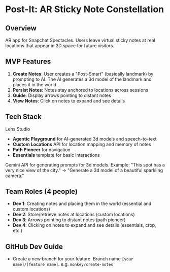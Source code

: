 # Post-It: AR Sticky Note Constellation

## Overview

AR app for Snapchat Spectacles. Users leave virtual sticky notes at real locations that appear in 3D space for future visitors.

## MVP Features

1. **Create Notes**: User creates a "Post-Smart" (basically landmark) by prompting to AI. The AI generates a 3d model of the landmark and places it in the world.
2. **Persist Notes**: Notes stay anchored to locations across sessions
3. **Guide**: Display arrows pointing to distant notes
4. **View Notes**: Click on notes to expand and see details

## Tech Stack

Lens Studio

- **Agentic Playground** for AI-generated 3d models and speech-to-text
- **Custom Locations** API for location mapping and memory of notes
- **Path Pioneer** for navigation
- **Essentials** template for basic interactions

Gemini API for generating prompts for 3d models. Example: "This spot has a very nice view of the city." -> "Generate a 3d model of a beautiful sparkling camera."

## Team Roles (4 people)

- **Dev 1**: Creating notes and placing them in the world (essential and custom locations)
- **Dev 2**: Store/retrieve notes at locations (custom locations)
- **Dev 3**: Arrows pointing to distant notes (path pioneer)
- **Dev 4**: Clicking on notes to expand and see details (essentials, crop, etc.)

## GitHub Dev Guide

- Create a new branch for your feature. Branch name `[your name]/[feature name]`. e.g. `monkey/create-notes`
